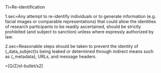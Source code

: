 Ti=Re-identification

1.sec=Any attempt to re-identify individuals or to generate information (e.g. facial images or comparable representations) that could allow the identities of research participants to be readily ascertained, should be strictly prohibited (and subject to sanction) unless where expressly authorized by law.

2.sec=Reasonable steps should be taken to prevent the identity of {_data_subject}s being leaked or determined through indirect means such as {_metadata}, URLs, and message headers.

=[G/Z/ol-bullet/s2]
